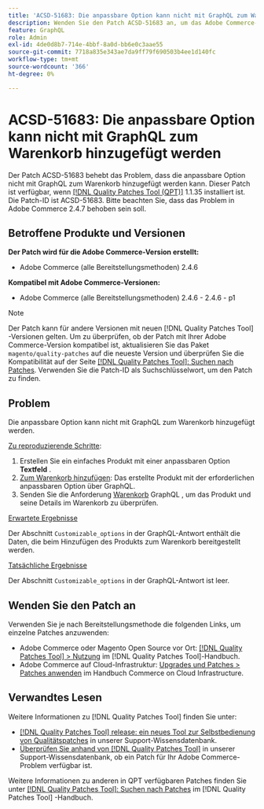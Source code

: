 ```yaml
---
title: 'ACSD-51683: Die anpassbare Option kann nicht mit GraphQL zum Warenkorb hinzugefügt werden'
description: Wenden Sie den Patch ACSD-51683 an, um das Adobe Commerce-Problem zu beheben, bei dem die anpassbare Option nicht mit GraphQL zum Warenkorb hinzugefügt werden kann.
feature: GraphQL
role: Admin
exl-id: 4de0d8b7-714e-4bbf-8a0d-bb6e0c3aae55
source-git-commit: 7718a835e343ae7da9ff79f690503b4ee1d140fc
workflow-type: tm+mt
source-wordcount: '366'
ht-degree: 0%

---
```


# ACSD-51683: Die anpassbare Option kann nicht mit GraphQL zum Warenkorb hinzugefügt werden

Der Patch ACSD-51683 behebt das Problem, dass die anpassbare Option nicht mit GraphQL zum Warenkorb hinzugefügt werden kann. Dieser Patch ist verfügbar, wenn [[!DNL Quality Patches Tool (QPT)]](/help/announcements/adobe-commerce-announcements/magento-quality-patches-released-new-tool-to-self-serve-quality-patches.md) 1.1.35 installiert ist. Die Patch-ID ist ACSD-51683. Bitte beachten Sie, dass das Problem in Adobe Commerce 2.4.7 behoben sein soll.

## Betroffene Produkte und Versionen

**Der Patch wird für die Adobe Commerce-Version erstellt:**

* Adobe Commerce (alle Bereitstellungsmethoden) 2.4.6

**Kompatibel mit Adobe Commerce-Versionen:**

* Adobe Commerce (alle Bereitstellungsmethoden) 2.4.6 - 2.4.6 - p1

>[!NOTE]
>
>Der Patch kann für andere Versionen mit neuen [!DNL Quality Patches Tool] -Versionen gelten. Um zu überprüfen, ob der Patch mit Ihrer Adobe Commerce-Version kompatibel ist, aktualisieren Sie das Paket `magento/quality-patches` auf die neueste Version und überprüfen Sie die Kompatibilität auf der Seite [[!DNL Quality Patches Tool]: Suchen nach Patches](https://experienceleague.adobe.com/tools/commerce-quality-patches/index.html). Verwenden Sie die Patch-ID als Suchschlüsselwort, um den Patch zu finden.

## Problem

Die anpassbare Option kann nicht mit GraphQL zum Warenkorb hinzugefügt werden.

<u>Zu reproduzierende Schritte</u>:

1. Erstellen Sie ein einfaches Produkt mit einer anpassbaren Option **Textfeld** .
1. [Zum Warenkorb hinzufügen](https://developer.adobe.com/commerce/webapi/graphql/tutorials/checkout/add-product-to-cart/): Das erstellte Produkt mit der erforderlichen anpassbaren Option über GraphQL.
1. Senden Sie die Anforderung [Warenkorb](https://developer.adobe.com/commerce/webapi/graphql/schema/cart/queries/cart/) GraphQL , um das Produkt und seine Details im Warenkorb zu überprüfen.

<u>Erwartete Ergebnisse</u>

Der Abschnitt `Customizable_options` in der GraphQL-Antwort enthält die Daten, die beim Hinzufügen des Produkts zum Warenkorb bereitgestellt werden.

<u>Tatsächliche Ergebnisse</u>

Der Abschnitt `Customizable_options` in der GraphQL-Antwort ist leer.

## Wenden Sie den Patch an

Verwenden Sie je nach Bereitstellungsmethode die folgenden Links, um einzelne Patches anzuwenden:

* Adobe Commerce oder Magento Open Source vor Ort: [[!DNL Quality Patches Tool] > Nutzung](https://experienceleague.adobe.com/docs/commerce-operations/tools/quality-patches-tool/usage.html) im [!DNL Quality Patches Tool]-Handbuch.
* Adobe Commerce auf Cloud-Infrastruktur: [Upgrades und Patches > Patches anwenden](https://experienceleague.adobe.com/docs/commerce-cloud-service/user-guide/develop/upgrade/apply-patches.html) im Handbuch Commerce on Cloud Infrastructure.

## Verwandtes Lesen

Weitere Informationen zu [!DNL Quality Patches Tool] finden Sie unter:

* [[!DNL Quality Patches Tool] release: ein neues Tool zur Selbstbedienung von Qualitätspatches](/help/announcements/adobe-commerce-announcements/magento-quality-patches-released-new-tool-to-self-serve-quality-patches.md) in unserer Support-Wissensdatenbank.
* [Überprüfen Sie anhand von  [!DNL Quality Patches Tool]](/help/support-tools/patches-available-in-qpt-tool/check-patch-for-magento-issue-with-magento-quality-patches.md) in unserer Support-Wissensdatenbank, ob ein Patch für Ihr Adobe Commerce-Problem verfügbar ist.

Weitere Informationen zu anderen in QPT verfügbaren Patches finden Sie unter [[!DNL Quality Patches Tool]: Suchen nach Patches](https://experienceleague.adobe.com/tools/commerce-quality-patches/index.html) im [!DNL Quality Patches Tool] -Handbuch.
